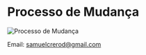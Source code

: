 # Processo de Mudança

![Processo de Mudança](https://github.com/jonilsons9/node-website-starter-files/blob/master/Processo%20de%20Mudan%C3%A7a.png)

Email: samuelcrerod@gmail.com
